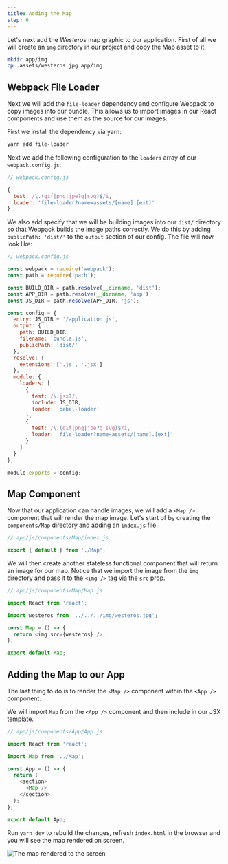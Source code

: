 ```yaml
---
title: Adding the Map
step: 6
---
```


Let's next add the _Westeros_ map graphic to our application. First of all we
will create an `img` directory in our project and copy the Map asset to it.

```bash
mkdir app/img
cp .assets/westeros.jpg app/img
```

## Webpack File Loader

Next we will add the `file-loader` dependency and configure Webpack to copy
images into our bundle. This allows us to import images in our React components
and use them as the source for our images.

First we install the dependency via yarn:

```bash
yarn add file-loader
```

Next we add the following configuration to the `loaders` array of our
`webpack.config.js`:

```js
// webpack.config.js

{
  test: /\.(gif|png|jpe?g|svg)$/i,
  loader: 'file-loader?name=assets/[name].[ext]'
}
```

We also add specify that we will be building images into our `dist/` directory
so that Webpack builds the image paths correctly. We do this by adding
`publicPath: 'dist/'` to the `output` section of our config. The file will now
look like:

```js
// webpack.config.js

const webpack = require('webpack');
const path = require('path');

const BUILD_DIR = path.resolve(__dirname, 'dist');
const APP_DIR = path.resolve(__dirname, 'app');
const JS_DIR = path.resolve(APP_DIR, 'js');

const config = {
  entry: JS_DIR + '/application.js',
  output: {
    path: BUILD_DIR,
    filename: 'bundle.js',
    publicPath: 'dist/'
  },
  resolve: {
    extensions: ['.js', '.jsx']
  },
  module: {
    loaders: [
      {
        test: /\.jsx?/,
        include: JS_DIR,
        loader: 'babel-loader'
      },
      {
        test: /\.(gif|png|jpe?g|svg)$/i,
        loader: 'file-loader?name=assets/[name].[ext]'
      }
    ]
  }
};

module.exports = config;
```

## Map Component

Now that our application can handle images, we will add a `<Map />` component
that will render the map image. Let's start of by creating the `components/Map`
directory and adding an `index.js` file.

```js
// app/js/components/Map/index.js

export { default } from './Map';
```

We will then create another stateless functional component that will return an
image for our map. Notice that we import the image from the `img` directory and
pass it to the `<img />` tag via the `src` prop.

```js
// app/js/components/Map/Map.js

import React from 'react';

import westeros from '../../../img/westeros.jpg';

const Map = () => {
  return <img src={westeros} />;
};

export default Map;
```

## Adding the Map to our App

The last thing to do is to render the `<Map />` component within the `<App />`
component.

We will import `Map` from the `<App />` component and then include in our JSX
template.

```js
// app/js/components/App/App.js

import React from 'react';

import Map from '../Map';

const App = () => {
  return (
    <section>
      <Map />
    </section>
  );
};

export default App;
```

Run `yarn dev` to rebuild the changes, refresh `index.html` in the browser and
you will see the map rendered on screen.

![The map rendered to the screen](img/first-map-render.png)

